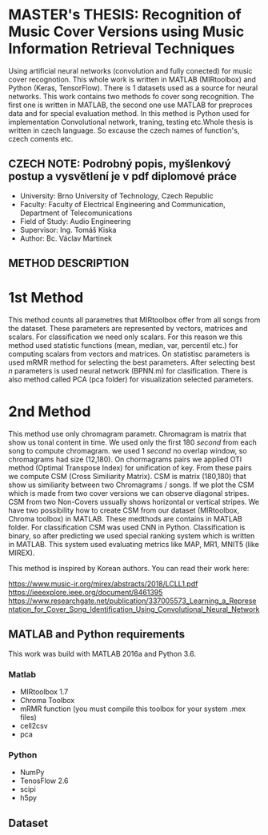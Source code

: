 # MASTER's THESIS: Recognition of Music Cover Versions using Music Information Retrieval Techniques

Using artificial neural networks (convolution and fully conected) for music cover recognotion. This whole work is written in MATLAB (MIRtoolbox) and Python (Keras, TensorFlow). There is 1 datasets used as a source for neural networks. This work contains two methods fo cover song recognition. The first one is written in MATLAB, the second one use MATLAB for preproces data and for special evaluation method. In this method is Python used for implementation Convolutional network, traning, testing etc.Whole thesis is written in czech language. So excause the czech names of function's, czech coments etc. 

## CZECH NOTE: Podrobný popis, myšlenkový postup a vysvětlení je v pdf diplomové práce 

- University: Brno University of Technology, Czech Republic
- Faculty: Faculty of Electrical Engineering and Communication, Department of Telecomunications
- Field of Study: Audio Engineering
- Supervisor: Ing. Tomáš Kiska
- Author: Bc. Václav Martinek

## METHOD DESCRIPTION

# 1st Method
This method counts all parametres that MIRtoolbox offer from all songs from the dataset. These parameters are represented by vectors, matrices and scalars. For classification we need only scalars. For this reason we this method used statistic functions (mean, median, var, percentil etc.) for computing scalars from vectors and matrices. On statistisc parameters is used mRMR method for selecting the best parameters. After selecting best _n_ parameters is used neural network (BPNN.m) for clasification. There is also method called PCA (pca folder) for visualization selected parameters.

# 2nd Method
This method use only chromagram parametr. Chromagram is matrix that show us tonal content in time. We used only the first 180 _second_ from each song to compute chromagram. we used 1 _second_ no overlap window, so chromagrams had size (12,180). On chormagrams pairs we applied OTI method (Optimal Transpose Index) for unification of key. From these pairs we compute CSM (Cross Similiarity Matrix). CSM is matrix (180,180) that show us similiarity between two Chromagrams / songs. If we plot the CSM which is made from two cover versions we can observe diagonal stripes. CSM from two Non-Covers ussually shows horizontal or vertical stripes. We have two possibility how to create CSM from our dataset (MIRtoolbox, Chroma toolbox) in MATLAB. These medthods are contains in MATLAB folder. For classification CSM was used CNN in Python. Classification is binary, so after predicting we used special ranking system which is written in MATLAB. This system used evaluating metrics like MAP, MR1, MNIT5 (like MIREX). 

This method is inspired by Korean authors. You can read their work here:

https://www.music-ir.org/mirex/abstracts/2018/LCLL1.pdf
https://ieeexplore.ieee.org/document/8461395
https://www.researchgate.net/publication/337005573_Learning_a_Representation_for_Cover_Song_Identification_Using_Convolutional_Neural_Network

## MATLAB and Python requirements

This work was build with MATLAB 2016a and Python 3.6.

### Matlab
 - MIRtoolbox 1.7
 - Chroma Toolbox
 - mRMR function (you must compile this toolbox for your system .mex files)
 - cell2csv
 - pca

### Python
 - NumPy
 - TenosFlow 2.6
 - scipi
 - h5py
 
 ## Dataset
 
